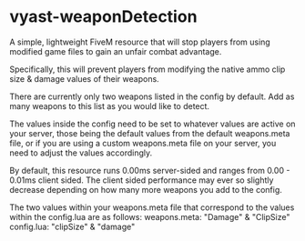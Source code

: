 # vyast-weaponDetection
A simple, lightweight FiveM resource that will stop players from using modified game files to gain an unfair combat advantage.

Specifically, this will prevent players from modifying the native ammo clip size & damage values of their weapons.

There are currently only two weapons listed in the config by default. Add as many weapons to this list as you would like to detect. 

The values inside the config need to be set to whatever values are active on your server, those being the default values from the default weapons.meta file, or if you are using a custom weapons.meta file on your server, you need to adjust the values accordingly.

By default, this resource runs 0.00ms server-sided and ranges from 0.00 - 0.01ms client sided. The client sided performance may ever so slightly decrease depending on how many more weapons you add to the config.

The two values within your weapons.meta file that correspond to the values within the config.lua are as follows:
weapons.meta: "Damage" & "ClipSize"
config.lua: "clipSize" & "damage"
